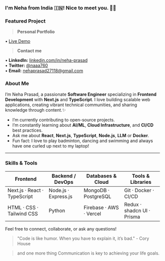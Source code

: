 ### I'm Neha from India 🇮🇳! Nice to meet you. 👋✨


### Featured Project

> **Personal Portfolio**

• [Live Demo](https://neha-portfolio-liart.vercel.app/)

> **Contact me**

<p style="font-size: 14px;">
• <strong>LinkedIn:</strong> <a href="https://www.linkedin.com/in/neha-prasad-92499821b/">linkedin.com/in/neha-prasad</a><br>
• <strong>Twitter:</strong> <a href="https://x.com/nehaaaa_6">@naaa760</a><br>
• <strong>Email:</strong> <a href="mailto:nehaprasad27118@gmail.com">nehaprasad27118@gmail.com</a>
</p>


### About Me

I’m Neha Prasad, a passionate **Software Engineer** specializing in **Frontend Development** with **Next.js** and **TypeScript**. I love building scalable web applications, creating vibrant technical communities, and sharing knowledge through content.✨

*  I’m currently contributing to open-source projects.
*  I’m constantly learning about **AI/ML**, **Cloud Infrastructure**, and **CI/CD** best practices.
*  Ask me about **React**, **Next.js**, **TypeScript**, **Node.js**, **LLM** or **Docker**.
*  Fun fact: I love to play badminton, dancing and swimming and always have one curled up next to my laptop!

---

### Skills & Tools

| Frontend                     | Backend / DevOps     | Databases & Cloud       | Tools & Libraries          |
| ---------------------------- | -------------------- | ----------------------- | -------------------------- |
| Next.js · React · TypeScript | Node.js · Express.js | MongoDB · PostgreSQL    | Git · Docker · CI/CD       |
| HTML · CSS · Tailwind CSS    | Python               | Firebase · AWS · Vercel | Redux · shadcn UI · Prisma |



Feel free to connect, collaborate, or ask any questions!

> "Code is like humor. When you have to explain it, it’s bad." - Cory House

> and one more thing Communication is key to achieving your life goals.
